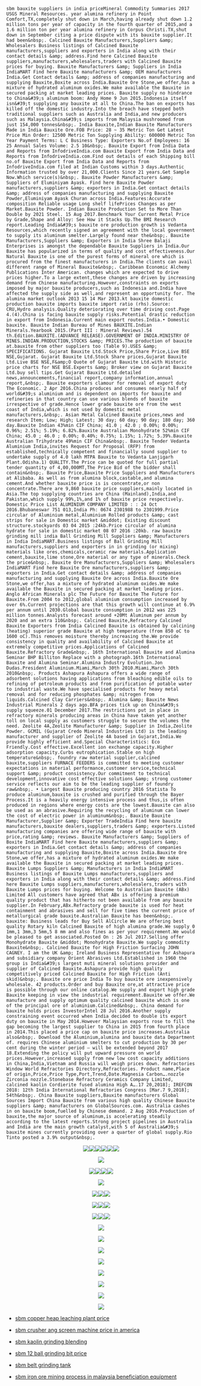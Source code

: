 
```
sbm bauxite suppliers in india priceMineral Commodity Summaries 2017 USGS Mineral Resources. year alumina refinery in Point Comfort,TX,completely shut down in March,having already shut down 1.2 million tons per year of capacity in the fourth quarter of 2015,and a 1.6 million ton per year alumina refinery in Corpus Christi.TX,shut down in September citing a price dispute with its bauxite supplier.It had been&nbsp;. Calcined Bauxite Manufacturers,Suppliers &amp; Wholesalers Business listings of Calcined Bauxite manufacturers,suppliers and exporters in India along with their contact details &amp; address.Find here Calcined Bauxite suppliers,manufacturers,wholesalers,traders with Calcined Bauxite prices for buying. Bauxite Manufacturers &amp; Suppliers in India IndiaMART Find here Bauxite manufacturers &amp; OEM manufacturers India.Get Contact details &amp; address of companies manufacturing and supplying Bauxite,Boxite across India.Bauxite Ore Stone,we offer,has a mixture of hydrated aluminum oxides.We make available the Bauxite in secured packing at market leading prices. Bauxite supply no hindrance to China&#39;s aluminum boom: Andy Home 9 Jun 2015.Indonesia itself isn&#39;t supplying any bauxite at all to China.The ban on exports has killed off the domestic industry.Into the breach have stepped both traditional suppliers such as Australia and India,and new producers such as Malaysia.China&#39;s imports from Malaysia mushroomed from just 154,000 tonnes&nbsp;. India Bauxite,Indian Bauxite Manufacturers Made in India Bauxite Ore.FOB Price: 28 ~ 35 Metric Ton Get Latest Price Min Order: 12500 Metric Ton Supplying Ability: 600000 Metric Ton Year Payment Terms: L C Business Type: Exporters No.of Employees: 16 25 Annual Sales Volume: 2.5 10&nbsp;. Bauxite Export from India Data and Reports from InfodriveIndia.com Bauxite Export from India Data and Reports from InfodriveIndia.com.Find out details of each Shipping bill no.of Bauxite Export from India Data and Reports from InfodriveIndia.com filed at Indian Customs within 3 days.Authentic Information trusted by over 21,000.Clients Since 21 years.Get Sample Now.Which service(s)&nbsp;. Bauxite Powder Manufacturers &amp; Suppliers of Eluminiyam Ayask. Find here Bauxite Powder manufacturers,suppliers &amp; exporters in India.Get contact details &amp; address of companies manufacturing and supplying Bauxite Powder,Eluminiyam Ayask Churan across India.Features:Accurate composition Reliable usage Long shelf lifePrices Changes as per Market.Bauxite Powder. Indian Bauxite Production Set to More Than Double by 2021 Steel. 15 Aug 2017.Benchmark Your Current Metal Price by Grade,Shape and Alloy: See How it Stacks Up.The BMI Research report.Leading India&#39;s bauxite ore production growth is Vedanta Resources,which recently signed an agreement with the local government to supply its aluminum smelter.Largely found near the&nbsp;. Bauxite Manufacturers,Suppliers &amp; Exporters in India Shree Balaji Enterprises is amongst the dependable Bauxite Suppliers in India.Our Bauxite has popularized in terms of quality and cost effectiveness.Our Natural Bauxite is one of the purest forms of mineral ore which is procured from the finest manufacturers in India.The clients can avail different range of Mineral Bauxite&nbsp;. Caribbean Economic Alchemy Publications Inter American. changes which are expected to drive prices higher.To a large extent,these changes are driven by increasing demand from Chinese manufacturing.However,constraints on exports imposed by major bauxite producers,such as Indonesia and.India have affected the supply side as well,and represent an opportunity for. The alumina market outlook 2013 15 14 Mar 2013.kt bauxite domestic production bauxite imports bauxite import ratio (rhs).Source: CRU,Hydro analysis.Quality deteriorating over time driving cost.Page 4.(4).China is facing bauxite supply risks.Potential drastic reduction in export from Indonesia.Current main export routes.India.• Domestic bauxite. Bauxite Indian Bureau of Mines BAUXITE.Indian Minerals.Yearbook 2015.(Part III : Mineral Reviews).54 th.Edition.BAUXITE.(ADVANCE RELEASE).GOVERNMENT OF INDIA.MINISTRY OF MINES.INDIAN.PRODUCTION,STOCKS &amp; PRICES.The production of bauxite at.bauxite from other suppliers too (Table 9).USES &amp; SPECIFICATIONS. Gujarat Bauxite Ltd.Stock Price,Share Price,Live BSE NSE,Gujarat. Gujarat Bauxite Ltd.Stock Share prices,Gujarat Bauxite Ltd.Live BSE NSE,F&amp;O Quote of Gujarat Bauxite Ltd.with Historic price charts for NSE BSE.Experts &amp; Broker view on Gujarat Bauxite Ltd.buy sell tips.Get Gujarat Bauxite Ltd.detailed news,announcements,financial report,company information,annual report,&nbsp;. Bauxite exporters clamour for removal of export duty The Economic. 2 Apr 2016.China produces and consumes nearly half of world&#39;s aluminium and is dependent on imports for bauxite and refineries in that country can use various blends of bauxite irrespective of grade.Hence lower grade bauxite ore from the west coast of India,which is not used by domestic metal manufacturers,&nbsp;. Asian Metal Calcined Bauxite prices,news and research Item; Low; High; Latest; 30 day; 60 day; 90 day; 180 day; 360 day.Bauxite Indian 43%min CIF China; 41.0 ; 42.0 ; 0.00%; 0.00%; 0.96%; 2.51%; 5.19%; 6.82%.Bauxite Australian Monohydrate 52%min CIF China; 45.0 ; 46.0 ; 0.00%; 0.40%; 0.75%; 1.15%; 1.72%; 5.39%.Bauxite Australian Trihydrate 49%min CIF China&nbsp;. Bauxite Tender Vedanta Aluminium India,invites Request for Proposal (RFP) from established,technically competent and financially sound supplier to undertake supply of 4.0 lakh MTPA Bauxite to Vedanta Lanjigarh Plant.Odisha.1) QUALITY.The Price can be quoted for full partial tender quantity of 4,00,000MT,The Price Bid of the bidder shall contain&nbsp;. Bauxite Price,Bauxite Price Suppliers and Manufacturers at Alibaba. As well as from alumina block,castable,and alumina cement.And whether bauxite price is is concentrate,or non concentrate.There are 9,860 bauxite price suppliers,mainly located in Asia.The top supplying countries are China (Mainland),India,and Pakistan,which supply 99%,1%,and 1% of bauxite price respectively. Domestic Price List ALUMINIUM COMPANY LIMITED : : 24 Oct 2016.Bhubaneswar 751 013,India Ph: 0674 2301988 to 2301999.Price circular of Aluminium metal,Aluminium Rolled products &amp; cast strips for sale in Domestic market &middot; Existing discount structure.stockyards 03 04 2015 :24kb.Price circular of alumina hydrate for sale in domestic market 08 07 2016 :20kb. raw bauxite grinding mill india Ball Grinding Mill Suppliers &amp; Manufacturers in India IndiaMART.Business listings of Ball Grinding Mill manufacturers,suppliers and exporters in in grinding (or mixing) materials like ores,chemicals,ceramic raw materials.Application cement,bauxite,lime stone,Ore material or any type of minerals.Check the price&nbsp;. Bauxite Ore Manufacturers,Suppliers &amp; Wholesalers IndiaMART Find here Bauxite Ore manufacturers,suppliers &amp; exporters in India.Get contact details &amp; address of companies manufacturing and supplying Bauxite Ore across India.Bauxite Ore Stone,we offer,has a mixture of hydrated aluminum oxides.We make available the Bauxite in secured packing at market leading prices. Anglo African Minerals plc The Future for Bauxite The Future for Bauxite.From 2004 to 2012,global aluminium consumption increased by over 6%.Current projections are that this growth will continue at 6.9% per annum until 2030.Global bauxite consumption in 2012 was 225 million tonnes.Analysts forecast around +20Mt Aluminum per annum by 2020 and an extra 110&nbsp;. Calcined Bauxite,Refractory Calcined Bauxite Exporters from India Calcined Bauxite is obtained by calcining (heating) superior grade Bauxite at high temperature (from 850 oC to 1600 oC).This removes moisture thereby increasing the.We provide consistency in quality and availability of Calcined Bauxite at extremely competitive prices.Applications of Calcined Bauxite.Refractory Grade&nbsp;. 16th International Bauxite and Alumina Seminar BHP Billiton Replace with a photograph.16th International Bauxite and Alumina Seminar.Alumina Industry Evolution.Jon Dudas.President Aluminium.Miami,March 30th 2010.Miami,March 30th 2010&nbsp;. Products Ashapura Ashapura offers a wide range of adsorbent solutions having applications from bleaching edible oils to refining of petroleum products and from purification of potable water to industrial waste.We have specialised products for heavy metal removal and for reducing phosphates &amp; nitrogen from liquids.Calcined Clay Carriers&nbsp;. Alumina &amp; Bauxite News Industrial Minerals 2 days ago.BFA prices tick up on China&#39;s supply squeeze.01 December 2017.The restrictions put in place in refractory minerals producing areas in China have taken yet another toll on local supply as customers struggle to secure the volumes the need. Zeolite 4A,Zeolite Manufacturer &amp; Supplier in India,Zeolite Powder. GCMIL (Gujarat Credo Mineral Industries Ltd) is the leading manufacturer and supplier of Zeolite 4A based in Gujarat,India.We provide highly efficient and.Special Characteristics: Eco Friendly.Cost effective.Excellent ion exchange capacity.Higher adsorption capacity.Curbs eutrophication.Stable on high temperature&nbsp;. foundry raw material supplier,calcined bauxite,suppliers FURNACE FEEDERS is committed to meeting customer expectations in material performance,customer service,technical support &amp; product consistency.Our commitment to technical development,innovative cost effective solutions &amp; strong customer service reflects our aim to be the leading supplier of foundry raw&nbsp;. • Largest Bauxite producing country 2016 Statista To produce aluminum,bauxite is crushed and purified through the Bayer Process.It is a heavily energy intensive process and thus,is often produced in regions where energy costs are the lowest.Bauxite can also be used as an abrasive.Requiring the recycling of aluminum can lower the cost of electric power in aluminum&nbsp;. Bauxite Bauxite Manufacturer,Supplier &amp; Exporter TradeIndia Find here bauxite manufacturers,bauxite dealers,suppliers,traders &amp; exporters.Listed manufacturing companies are offering wide range of bauxite with price,rating &amp; reviews. Bauxite Manufacturers &amp; Suppliers of Boxite IndiaMART Find here Bauxite manufacturers,suppliers &amp; exporters in India.Get contact details &amp; address of companies manufacturing and supplying Bauxite,Boxite across India.Bauxite Ore Stone,we offer,has a mixture of hydrated aluminum oxides.We make available the Bauxite in secured packing at market leading prices. Bauxite Lumps Suppliers &amp; Manufacturers in India IndiaMART Business listings of Bauxite Lumps manufacturers,suppliers and exporters in India along with their contact details &amp; address.Find here Bauxite Lumps suppliers,manufacturers,wholesalers,traders with Bauxite Lumps prices for buying. Welcome to Australian Bauxite (ABx) Limited All customers have agreed that ABx is offering a premium quality product that has hitherto not been available from any bauxite supplier.In February,ABx.Refractory grade bauxite is used for heat containment and abrasives and sell for five times the current price of metallurgical grade bauxite.Australian Bauxite has been&nbsp;. bauxite: Business leads for Buy Sell AlCircle We are offering best quality Rotary kiln Calcined Bauxite of high alumina grade.We supply 0 1mm,1 3mm,3 5mm,5 8 mm and also fines as per your requirement.We would be pleased to get associated.Posted On : 26 Jul 2017.Selling offer Monohydrate Bauxite &middot; Monohydrate Bauxite.We supply commodity Bauxite&nbsp;. Calcined Bauxite for High Friction Surfacing JOHN CAGNEY. I am the UK &amp; Ireland Business Representative for Ashapura and subsidiary company Orient Abrasives Ltd.Established in 1960 the group is India&#39;s largest muti mineral solutions provider and supplier of Calcined Bauxite.Ashapura provide high quality competitively priced Calcined Bauxite for High Friction (Anti skid)&nbsp;. Bauxite ore price India To buy bauxite ore inexpensively wholesale. 42 products.Order and buy Bauxite ore,at attractive price is possible through our online catalog.We supply and export high grade Bauxite keeping in view the industrial requirement.Bauxite we offer.We manufacture and supply optimum quality calcined bauxite which is one of the principal ore of aluminium.Calcined&nbsp;. China demand for bauxite holds prices InvestorIntel 28 Jul 2016.Another supply constraining event occurred when India decided to double its export duty on bauxite in May 2014.However Malaysian exports rose to fill the gap becoming the largest supplier to China in 2015 from fourth place in 2014.This placed a price cap on bauxite price increases.Australia also&nbsp;. Download the Aluminium,alumina and bauxite data Department of. requires Chinese aluminium smelters to cut production by 30 per cent during the winter period — will be extended beyond 2017 18.Extending the policy will put upward pressure on world prices.However,increased supply from new low cost capacity additions in China,India,Vietnam and Russia will weigh prices down. Refractories Window World Refractories Directory,Refractories. Product name,Place of origin,Price,Price Type,Port,Trend,Date.Magnesia Carbon….nozzle Zirconia nozzle.Stonebase Refractory Ceramics Company Limited, calcined kaolin Cordierite fused alumina High A….17 20,2018]; IREFCON 2018: 12th India International Refractories Congress [Mar.7 9,2018]; 54th&nbsp;. China Bauxite suppliers,Bauxite manufacturers Global Sources Import China Bauxite from various high quality Chinese Bauxite suppliers &amp; manufacturers on GlobalSources.com. Australia cashes in on bauxite boom,fuelled by Chinese demand. 2 Aug 2016.Production of bauxite,the major source of aluminum,is accelerating steadily according to the latest reports.Strong project pipelines in Australia and India are the main growth catalyst,with 5 of Australia&#39;s bauxite mines currently providing over a quarter of global supply.Rio Tinto posted a 3.9% output&nbsp;. 
```

<div align="center">
  
<a rel="nofollow" href="https://m.shibang-china.com?f=github&k=sbm+bauxite+suppliers+in+india+price"><img src="https://static.shibang-china.com/en/l.png"></a><img src="https://static.shibang-china.com/en/hw.png"><a rel="nofollow" href="https://m.shibang-china.com/product/?f=github&k=sbm+bauxite+suppliers+in+india+price"><img src="https://static.shibang-china.com/en/p.png"></a><a rel="nofollow" href="https://m.shibang-china.com/cases/?f=github&k=sbm+bauxite+suppliers+in+india+price"><img src="https://static.shibang-china.com/en/c.png"></a><a rel="nofollow" href="https://m.shibang-china.com/news/?f=github&k=sbm+bauxite+suppliers+in+india+price"><img src="https://static.shibang-china.com/en/n.png"></a><a rel="nofollow" href="https://m.shibang-china.com?f=github&k=sbm+bauxite+suppliers+in+india+price"><img src="https://static.shibang-china.com/en/m.png"></a>

<a rel="nofollow" href="https://m.shibang-china.com/product/?f=github&k=sbm+bauxite+suppliers+in+india+price"><img src="https://static.shibang-china.com/en/b.jpg"></a>
  
<a rel="nofollow" href="https://m.shibang-china.com/solution-aggregate.html?f=github&k=sbm+bauxite+suppliers+in+india+price"><img src="https://static.shibang-china.com/en/a.jpg"></a><a rel="nofollow" href="https://m.shibang-china.com/solution-mine.html?f=github&k=sbm+bauxite+suppliers+in+india+price"><img src="https://static.shibang-china.com/en/m.jpg"></a><a rel="nofollow" href="https://m.shibang-china.com/solution-mill.html?f=github&k=sbm+bauxite+suppliers+in+india+price"><img src="https://static.shibang-china.com/en/g.jpg"></a><a rel="nofollow" href="https://m.shibang-china.com/solution-epc.html?f=github&k=sbm+bauxite+suppliers+in+india+price"><img src="https://static.shibang-china.com/en/e.jpg"></a>

<a rel="nofollow" href="https://m.shibang-china.com/product/?f=github&k=sbm+bauxite+suppliers+in+india+price"><img src="https://static.shibang-china.com/en/a-p.png"></a>

<a rel="nofollow" href="https://m.shibang-china.com/product/crusher/c6x.html?f=github&k=sbm+bauxite+suppliers+in+india+price"><img src="https://static.shibang-china.com/en/j.jpg"></a><a rel="nofollow" href="https://m.shibang-china.com/product/crusher/ci5x.html?f=github&k=sbm+bauxite+suppliers+in+india+price"><img src="https://static.shibang-china.com/en/i.jpg"></a><a rel="nofollow" href="https://m.shibang-china.com/product/crusher/hst.html?f=github&k=sbm+bauxite+suppliers+in+india+price"><img src="https://static.shibang-china.com/en/c.jpg"></a>

<a rel="nofollow" href="https://m.shibang-china.com/product/mill/mtw.html?f=github&k=sbm+bauxite+suppliers+in+india+price"><img src="https://static.shibang-china.com/en/mtw.jpg"></a><a rel="nofollow" href="https://m.shibang-china.com/product/mill/scm.html?f=github&k=sbm+bauxite+suppliers+in+india+price"><img src="https://static.shibang-china.com/en/scm.jpg"></a><a rel="nofollow" href="https://m.shibang-china.com/product/mill/lm.html?f=github&k=sbm+bauxite+suppliers+in+india+price"><img src="https://static.shibang-china.com/en/lm.jpg"></a>

<a rel="nofollow" href="https://m.shibang-china.com/product/sand/vsi6x.html?f=github&k=sbm+bauxite+suppliers+in+india+price"><img src="https://static.shibang-china.com/en/6x.jpg"></a><a rel="nofollow" href="https://m.shibang-china.com/product/sand/vu.html?f=github&k=sbm+bauxite+suppliers+in+india+price"><img src="https://static.shibang-china.com/en/vu.jpg"></a><a rel="nofollow" href="https://m.shibang-china.com/product/mobile/klun.html?f=github&k=sbm+bauxite+suppliers+in+india+price"><img src="https://static.shibang-china.com/en/k.jpg"></a>

<a rel="nofollow" href="https://m.shibang-china.com/cases/?f=github&k=sbm+bauxite+suppliers+in+india+price"><img src="https://static.shibang-china.com/en/case.png"></a>

<a rel="nofollow" href="https://m.shibang-china.com/cases/aggregate/202.html?f=github&k=sbm+bauxite+suppliers+in+india+price"><img src="https://static.shibang-china.com/en/c-1.jpg"></a>

<a rel="nofollow" href="https://m.shibang-china.com/cases/aggregate/203.html?f=github&k=sbm+bauxite+suppliers+in+india+price"><img src="https://static.shibang-china.com/en/c-2.jpg"></a>

<a rel="nofollow" href="https://m.shibang-china.com/cases/mill/123.html?f=github&k=sbm+bauxite+suppliers+in+india+price"><img src="https://static.shibang-china.com/en/c-3.jpg"></a>

<a rel="nofollow" href="https://m.shibang-china.com/contact_us.html?f=github&k=sbm+bauxite+suppliers+in+india+price"><img src="https://static.shibang-china.com/en/contact.png"></a>

<a rel="nofollow" href="https://swt.shibang-china.com/?f=github&k=sbm+bauxite+suppliers+in+india+price"><img src="https://static.shibang-china.com/en/chat.png"></a>

<a rel="nofollow" href="https://whatsapp.shibangsoft.com/WhatsApp.php?f=github&k=sbm+bauxite+suppliers+in+india+price"><img src="https://static.shibang-china.com/en/whatsapp.png"></a>

<a rel="nofollow" href="https://m.shibang-china.com/?f=github&k=sbm+bauxite+suppliers+in+india+price"><img src="https://static.shibang-china.com/en/website.png"></a>

</div>


* [sbm copper heap leaching plant price](sbm%20copper%20heap%20leaching%20plant%20price.md)

* [sbm crusher ang screen machine price in america](sbm%20crusher%20ang%20screen%20machine%20price%20in%20america.md)

* [sbm kaolin grinding blending](sbm%20kaolin%20grinding%20blending.md)

* [sbm 12 ball grinding bit price](sbm%2012%20ball%20grinding%20bit%20price.md)

* [sbm belt grinding tank](sbm%20belt%20grinding%20tank.md)

* [sbm iron ore mining process in malaysia beneficiation equipment](sbm%20iron%20ore%20mining%20process%20in%20malaysia%20beneficiation%20equipment.md)